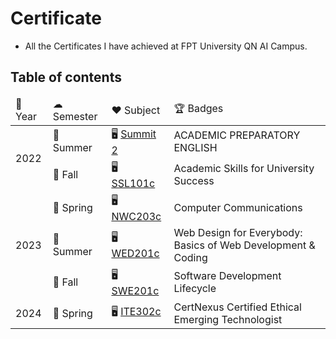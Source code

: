 # Certificate

- All the Certificates I have achieved at FPT University QN AI Campus.

## Table of contents

<table>
    <thead>
        <tr>
            <td>📅 Year</td>
            <td>☁ Semester</td>
            <td>❤️ Subject</td>
            <td>🏆 Badges</td>
        </tr>
    </thead>
    <tbody>
        <tr>
            <td rowspan="2">2022</td>
            <td>🌊 Summer</td>
            <td>
                🖥 <a href="English/ACADEMIC_PREPARATORY_ENGLISH_SUMMIT_2.pdf">Summit 2</a>
            </td>
            <td>
                ACADEMIC PREPARATORY ENGLISH
            </td>
        </tr>
        <tr>
            <td>🍂 Fall</td>
            <td>
                🖥 <a href="Coursera/Academic_Skills_for_University_Success.pdf">SSL101c</a>
            </td>
            <td>
                Academic Skills for University Success
            </td>
        </tr>
        <tr>
            <td rowspan="3">2023</td>
            <td>🌸 Spring</td>
            <td>
                🖥 <a href="Coursera/Computer_Communications.pdf">NWC203c</a>
            </td>
            <td>
                Computer Communications
            </td>
        </tr>
        <tr>
            <td>🌊 Summer</td>
            <td>
                🖥 <a href="Coursera/Web_Design_for_Everybody_Basics_of_Web_Development_and_Coding.pdf">WED201c</a>
            </td>
            <td>
                Web Design for Everybody: Basics of Web Development & Coding
            </td>
        </tr>
        <tr>
            <td>🍂 Fall</td>
            <td>
                🖥 <a href="Coursera/Software_Development_Lifecycle.pdf">SWE201c</a>
            </td>
            <td>
                Software Development Lifecycle
            </td>
        </tr>
        <tr>
            <td>2024</td>
            <td>🌸 Spring</td>
            <td>
                🖥 <a href="Coursera/CertNexus_Certified_Ethical_Emerging_Technologist.pdf">ITE302c</a>
            </td>
            <td>
                CertNexus Certified Ethical Emerging Technologist
            </td>
        </tr>
    </tbody>
</table>

